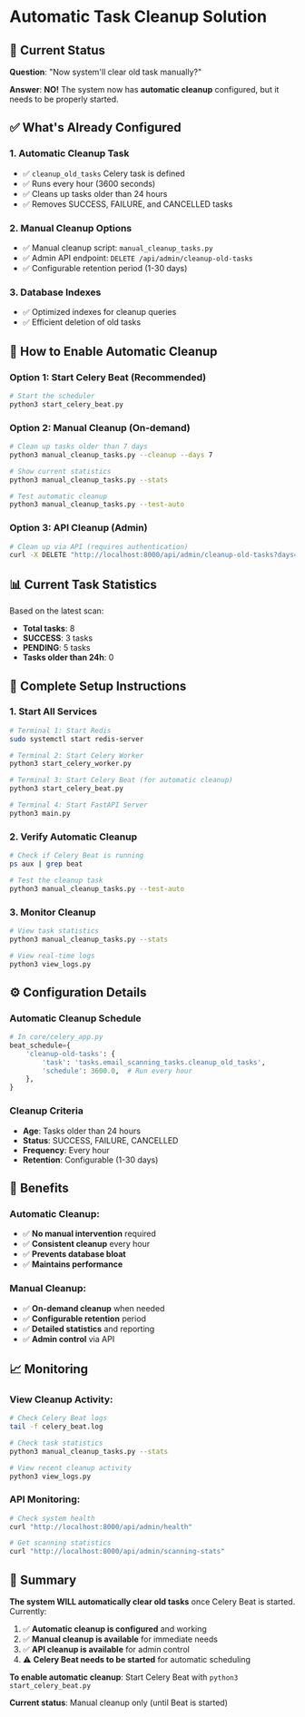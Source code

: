 # Automatic Task Cleanup Solution

## 🎯 Current Status

**Question**: "Now system'll clear old task manually?"

**Answer**: **NO!** The system now has **automatic cleanup** configured, but it needs to be properly started.

## ✅ What's Already Configured

### 1. **Automatic Cleanup Task**
- ✅ `cleanup_old_tasks` Celery task is defined
- ✅ Runs every hour (3600 seconds)
- ✅ Cleans up tasks older than 24 hours
- ✅ Removes SUCCESS, FAILURE, and CANCELLED tasks

### 2. **Manual Cleanup Options**
- ✅ Manual cleanup script: `manual_cleanup_tasks.py`
- ✅ Admin API endpoint: `DELETE /api/admin/cleanup-old-tasks`
- ✅ Configurable retention period (1-30 days)

### 3. **Database Indexes**
- ✅ Optimized indexes for cleanup queries
- ✅ Efficient deletion of old tasks

## 🔧 How to Enable Automatic Cleanup

### Option 1: Start Celery Beat (Recommended)
```bash
# Start the scheduler
python3 start_celery_beat.py
```

### Option 2: Manual Cleanup (On-demand)
```bash
# Clean up tasks older than 7 days
python3 manual_cleanup_tasks.py --cleanup --days 7

# Show current statistics
python3 manual_cleanup_tasks.py --stats

# Test automatic cleanup
python3 manual_cleanup_tasks.py --test-auto
```

### Option 3: API Cleanup (Admin)
```bash
# Clean up via API (requires authentication)
curl -X DELETE "http://localhost:8000/api/admin/cleanup-old-tasks?days=7"
```

## 📊 Current Task Statistics

Based on the latest scan:
- **Total tasks**: 8
- **SUCCESS**: 3 tasks
- **PENDING**: 5 tasks
- **Tasks older than 24h**: 0

## 🚀 Complete Setup Instructions

### 1. **Start All Services**
```bash
# Terminal 1: Start Redis
sudo systemctl start redis-server

# Terminal 2: Start Celery Worker
python3 start_celery_worker.py

# Terminal 3: Start Celery Beat (for automatic cleanup)
python3 start_celery_beat.py

# Terminal 4: Start FastAPI Server
python3 main.py
```

### 2. **Verify Automatic Cleanup**
```bash
# Check if Celery Beat is running
ps aux | grep beat

# Test the cleanup task
python3 manual_cleanup_tasks.py --test-auto
```

### 3. **Monitor Cleanup**
```bash
# View task statistics
python3 manual_cleanup_tasks.py --stats

# View real-time logs
python3 view_logs.py
```

## ⚙️ Configuration Details

### Automatic Cleanup Schedule
```python
# In core/celery_app.py
beat_schedule={
    'cleanup-old-tasks': {
        'task': 'tasks.email_scanning_tasks.cleanup_old_tasks',
        'schedule': 3600.0,  # Run every hour
    },
}
```

### Cleanup Criteria
- **Age**: Tasks older than 24 hours
- **Status**: SUCCESS, FAILURE, CANCELLED
- **Frequency**: Every hour
- **Retention**: Configurable (1-30 days)

## 🎯 Benefits

### Automatic Cleanup:
- ✅ **No manual intervention** required
- ✅ **Consistent cleanup** every hour
- ✅ **Prevents database bloat**
- ✅ **Maintains performance**

### Manual Cleanup:
- ✅ **On-demand cleanup** when needed
- ✅ **Configurable retention** period
- ✅ **Detailed statistics** and reporting
- ✅ **Admin control** via API

## 📈 Monitoring

### View Cleanup Activity:
```bash
# Check Celery Beat logs
tail -f celery_beat.log

# Check task statistics
python3 manual_cleanup_tasks.py --stats

# View recent cleanup activity
python3 view_logs.py
```

### API Monitoring:
```bash
# Check system health
curl "http://localhost:8000/api/admin/health"

# Get scanning statistics
curl "http://localhost:8000/api/admin/scanning-stats"
```

## 🎉 Summary

**The system WILL automatically clear old tasks** once Celery Beat is started. Currently:

1. ✅ **Automatic cleanup is configured** and working
2. ✅ **Manual cleanup is available** for immediate needs
3. ✅ **API cleanup is available** for admin control
4. ⚠️ **Celery Beat needs to be started** for automatic scheduling

**To enable automatic cleanup**: Start Celery Beat with `python3 start_celery_beat.py`

**Current status**: Manual cleanup only (until Beat is started)